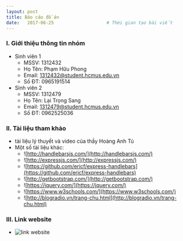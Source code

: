 ```yaml
---
layout: post
title: Báo cáo đồ án
date:   2017-06-25                    # Thời gian tạo bài viết
---
```


### I. Giới thiệu thông tin nhóm
* Sinh viên 1
  * MSSV: 1312432
  * Họ Tên: Phạm Hữu Phong
  * Email: 1312432@student.hcmus.edu.vn
  * Số ĐT: 0965191514
* Sinh viên 2
  * MSSV: 1312479
  * Họ Tên: Lại Trọng Sang
  * Email: 1312479@student.hcmus.edu.vn
  * Số ĐT: 0962525036

### II. Tài liệu tham khảo
- tài liệu lý thuyết và video của thầy Hoàng Anh Tú
- Một số tài liệu khác: 
  - ![http://handlebarsjs.com/](http://handlebarsjs.com/)
  - ![http://expressjs.com/](http://expressjs.com/)
  - ![https://github.com/ericf/express-handlebars](https://github.com/ericf/express-handlebars)
  - ![http://getbootstrap.com/](http://getbootstrap.com/)
  - ![https://jquery.com/](https://jquery.com/)
  - ![https://www.w3schools.com/](https://www.w3schools.com/)
  - ![http://blogradio.vn/trang-chu.html](http://blogradio.vn/trang-chu.html)
### III. Link website
- ![link website](https://project-1312479-1312432.herokuapp.com/)







